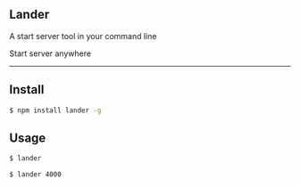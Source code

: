 ## Lander

A start server tool in your command line

Start server anywhere

---


## Install

```bash
$ npm install lander -g
```

## Usage

```bash
$ lander 
```
```bash
$ lander 4000      
```